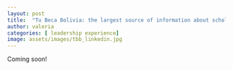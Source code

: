 ```yaml
---
layout: post
title:  "Tu Beca Bolivia: the largest source of information about scholarships in Bolivia and how well it works with LinkedIn"
author: valeria
categories: [ leadership experience]
image: assets/images/tbb_linkedin.jpg
---
```


Coming soon!